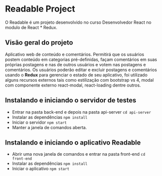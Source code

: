 # Readable Project

O Readable é um projeto desenvolvido no curso Desenvolvedor React no modulo de React * Redux.

## Visão geral do projeto
Aplicativo web de conteúdo e comentários. Permitirá que os usuários postem conteúdo em categorias pré-definidas, façam comentários em suas próprias postagens e nas de outros usuários e votem nas postagens e comentários. Os usuários poderão editar e excluir postagens e comentários usando o **Redux** para gerenciar o estado de seu aplicativo, foi utilizado alguns recursos externos tais como estilização com bootstrap vs 4, modal com componente externo react-modal, react-loading dentre outros.


## Instalando e iniciando o servidor de testes
* Entrar na pasta back-end e depois na pasta api-server `cd api-server`
* Instalar as dependências `npm install`
* Iniciar o servidor `npm start`
* Manter a janela de comandos aberta.

## Instalando e iniciando o aplicativo Readable
* Abrir uma nova janela de comandos e entrar na pasta front-end `cd front-end`
* Instalar as dependências `npm install`
* Iniciar o aplicativo `npm start`

